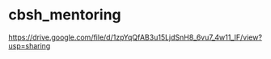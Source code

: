 # cbsh_mentoring
https://drive.google.com/file/d/1zpYqQfAB3u15LjdSnH8_6vu7_4w11_IF/view?usp=sharing
